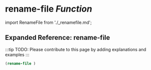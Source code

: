 # **rename-file** *Function*

import RenameFile from './_renamefile.md';

<RenameFile />

## Expanded Reference: rename-file

:::tip
TODO: Please contribute to this page by adding explanations and examples
:::

```lisp
(rename-file )
```
